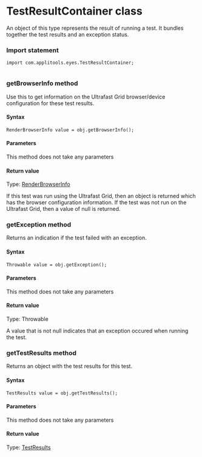 # TestResultContainer class
An object of this type represents the result of running a test. It bundles together the test results and an exception status.
 
 ### Import statement 
``` 
import com.applitools.eyes.TestResultContainer;
 
 ``` 
 
### getBrowserInfo method
Use this to get information on the Ultrafast Grid browser/device configuration for these test results.

#### Syntax 
 ``` 
RenderBrowserInfo value = obj.getBrowserInfo();
 ``` 

 #### Parameters 
This method does not take any parameters 
 
 #### Return value 
Type: [RenderBrowserInfo](./renderbrowserinfo)

If this test was run using the Ultrafast Grid, then an object is returned which has the browser configuration information. If the test was not run on the Ultrafast Grid, then a value of null is returned. 
### getException method
Returns an indication if the test failed with an exception.

#### Syntax 
 ``` 
Throwable value = obj.getException();
 ``` 

 #### Parameters 
This method does not take any parameters 
 
 #### Return value 
Type: Throwable

A value that is not null indicates that an exception occured when running the test. 
### getTestResults method
Returns an object with the test results for this test.

#### Syntax 
 ``` 
TestResults value = obj.getTestResults();
 ``` 

 #### Parameters 
This method does not take any parameters 
 
 #### Return value 
Type: [TestResults](./testresults)